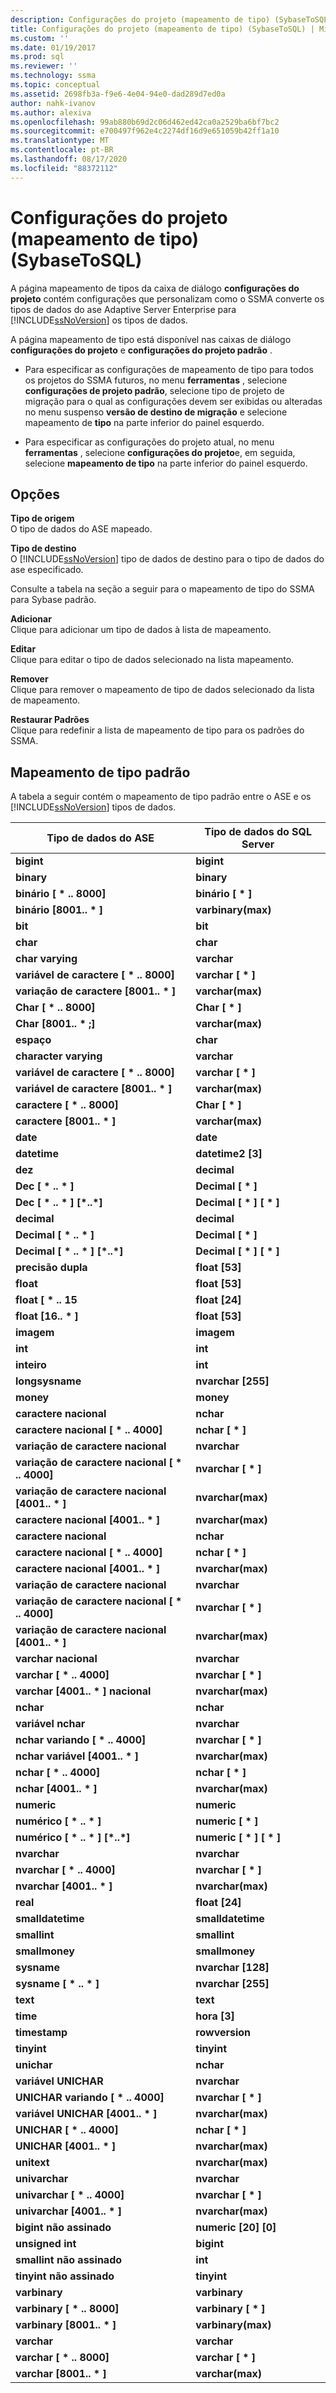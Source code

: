 ```yaml
---
description: Configurações do projeto (mapeamento de tipo) (SybaseToSQL)
title: Configurações do projeto (mapeamento de tipo) (SybaseToSQL) | Microsoft Docs
ms.custom: ''
ms.date: 01/19/2017
ms.prod: sql
ms.reviewer: ''
ms.technology: ssma
ms.topic: conceptual
ms.assetid: 2698fb3a-f9e6-4e04-94e0-dad289d7ed0a
author: nahk-ivanov
ms.author: alexiva
ms.openlocfilehash: 99ab880b69d2c06d462ed42ca0a2529ba6bf7bc2
ms.sourcegitcommit: e700497f962e4c2274df16d9e651059b42ff1a10
ms.translationtype: MT
ms.contentlocale: pt-BR
ms.lasthandoff: 08/17/2020
ms.locfileid: "88372112"
---
```

# <a name="project-settings-type-mapping-sybasetosql"></a>Configurações do projeto (mapeamento de tipo) (SybaseToSQL)
A página mapeamento de tipos da caixa de diálogo **configurações do projeto** contém configurações que personalizam como o SSMA converte os tipos de dados do ase Adaptive Server Enterprise para [!INCLUDE[ssNoVersion](../../includes/ssnoversion-md.md)] os tipos de dados.  
  
A página mapeamento de tipo está disponível nas caixas de diálogo **configurações do projeto** e **configurações do projeto padrão** .  
  
-   Para especificar as configurações de mapeamento de tipo para todos os projetos do SSMA futuros, no menu **ferramentas** , selecione **configurações de projeto padrão**, selecione tipo de projeto de migração para o qual as configurações devem ser exibidas ou alteradas no menu suspenso **versão de destino de migração** e selecione mapeamento de **tipo** na parte inferior do painel esquerdo.  
  
-   Para especificar as configurações do projeto atual, no menu **ferramentas** , selecione **configurações do projeto**e, em seguida, selecione **mapeamento de tipo** na parte inferior do painel esquerdo.  
  
## <a name="options"></a>Opções  
**Tipo de origem**  
O tipo de dados do ASE mapeado.  
  
**Tipo de destino**  
O [!INCLUDE[ssNoVersion](../../includes/ssnoversion-md.md)] tipo de dados de destino para o tipo de dados do ase especificado.  
  
Consulte a tabela na seção a seguir para o mapeamento de tipo do SSMA para Sybase padrão.  
  
**Adicionar**  
Clique para adicionar um tipo de dados à lista de mapeamento.  
  
**Editar**  
Clique para editar o tipo de dados selecionado na lista mapeamento.  
  
**Remover**  
Clique para remover o mapeamento de tipo de dados selecionado da lista de mapeamento.  
  
**Restaurar Padrões**  
Clique para redefinir a lista de mapeamento de tipo para os padrões do SSMA.  
  
## <a name="default-type-mapping"></a>Mapeamento de tipo padrão  
A tabela a seguir contém o mapeamento de tipo padrão entre o ASE e os [!INCLUDE[ssNoVersion](../../includes/ssnoversion-md.md)] tipos de dados.  
  
|Tipo de dados do ASE|Tipo de dados do SQL Server|  
|-----------------|------------------------|  
|**bigint**|**bigint**|  
|**binary**|**binary**|  
|**binário [ \* .. 8000]**|**binário [ \* ]**|  
|**binário [8001.. \* ]**|**varbinary(max)**|  
|**bit**|**bit**|  
|**char**|**char**|  
|**char varying**|**varchar**|  
|**variável de caractere [ \* .. 8000]**|**varchar [ \* ]**|  
|**variação de caractere [8001.. \* ]**|**varchar(max)**|  
|**Char [ \* .. 8000]**|**Char [ \* ]**|  
|**Char [8001.. \* ;]**|**varchar(max)**|  
|**espaço**|**char**|  
|**character varying**|**varchar**|  
|**variável de caractere [ \* .. 8000]**|**varchar [ \* ]**|  
|**variável de caractere [8001.. \* ]**|**varchar(max)**|  
|**caractere [ \* .. 8000]**|**Char [ \* ]**|  
|**caractere [8001.. \* ]**|**varchar(max)**|  
|**date**|**date**|  
|**datetime**|**datetime2 [3]**|  
|**dez**|**decimal**|  
|**Dec [ \* .. \* ]**|**Decimal [ \* ]**|  
|**Dec [ \* .. \* ] [\*..\*]**|**Decimal [ \* ] [ \* ]**|  
|**decimal**|**decimal**|  
|**Decimal [ \* .. \* ]**|**Decimal [ \* ]**|  
|**Decimal [ \* .. \* ] [\*..\*]**|**Decimal [ \* ] [ \* ]**|  
|**precisão dupla**|**float [53]**|  
|**float**|**float [53]**|  
|**float [ \* .. 15**|**float [24]**|  
|**float [16.. \* ]**|**float [53]**|  
|**imagem**|**imagem**|  
|**int**|**int**|  
|**inteiro**|**int**|  
|**longsysname**|**nvarchar [255]**|  
|**money**|**money**|  
|**caractere nacional**|**nchar**|  
|**caractere nacional [ \* .. 4000]**|**nchar [ \* ]**|  
|**variação de caractere nacional**|**nvarchar**|  
|**variação de caractere nacional [ \* .. 4000]**|**nvarchar [ \* ]**|  
|**variação de caractere nacional [4001.. \* ]**|**nvarchar(max)**|  
|**caractere nacional [4001.. \* ]**|**nvarchar(max)**|  
|**caractere nacional**|**nchar**|  
|**caractere nacional [ \* .. 4000]**|**nchar [ \* ]**|  
|**caractere nacional [4001.. \* ]**|**nvarchar(max)**|  
|**variação de caractere nacional**|**nvarchar**|  
|**variação de caractere nacional [ \* .. 4000]**|**nvarchar [ \* ]**|  
|**variação de caractere nacional [4001.. \* ]**|**nvarchar(max)**|  
|**varchar nacional**|**nvarchar**|  
|**varchar [ \* .. 4000]**|**nvarchar [ \* ]**|  
|**varchar [4001.. \* ] nacional**|**nvarchar(max)**|  
|**nchar**|**nchar**|  
|**variável nchar**|**nvarchar**|  
|**nchar variando [ \* .. 4000]**|**nvarchar [ \* ]**|  
|**nchar variável [4001.. \* ]**|**nvarchar(max)**|  
|**nchar [ \* .. 4000]**|**nchar [ \* ]**|  
|**nchar [4001.. \* ]**|**nvarchar(max)**|  
|**numeric**|**numeric**|  
|**numérico [ \* .. \* ]**|**numeric [ \* ]**|  
|**numérico [ \* .. \* ] [\*..\*]**|**numeric [ \* ] [ \* ]**|  
|**nvarchar**|**nvarchar**|  
|**nvarchar [ \* .. 4000]**|**nvarchar [ \* ]**|  
|**nvarchar [4001.. \* ]**|**nvarchar(max)**|  
|**real**|**float [24]**|  
|**smalldatetime**|**smalldatetime**|  
|**smallint**|**smallint**|  
|**smallmoney**|**smallmoney**|  
|**sysname**|**nvarchar [128]**|  
|**sysname [ \* .. \* ]**|**nvarchar [255]**|  
|**text**|**text**|  
|**time**|**hora [3]**|  
|**timestamp**|**rowversion**|  
|**tinyint**|**tinyint**|  
|**unichar**|**nchar**|  
|**variável UNICHAR**|**nvarchar**|  
|**UNICHAR variando [ \* .. 4000]**|**nvarchar [ \* ]**|  
|**variável UNICHAR [4001.. \* ]**|**nvarchar(max)**|  
|**UNICHAR [ \* .. 4000]**|**nchar [ \* ]**|  
|**UNICHAR [4001.. \* ]**|**nvarchar(max)**|  
|**unitext**|**nvarchar(max)**|  
|**univarchar**|**nvarchar**|  
|**univarchar [ \* .. 4000]**|**nvarchar [ \* ]**|  
|**univarchar [4001.. \* ]**|**nvarchar(max)**|  
|**bigint não assinado**|**numeric [20] [0]**|  
|**unsigned int**|**bigint**|  
|**smallint não assinado**|**int**|  
|**tinyint não assinado**|**tinyint**|  
|**varbinary**|**varbinary**|  
|**varbinary [ \* .. 8000]**|**varbinary [ \* ]**|  
|**varbinary [8001.. \* ]**|**varbinary(max)**|  
|**varchar**|**varchar**|  
|**varchar [ \* .. 8000]**|**varchar [ \* ]**|  
|**varchar [8001.. \* ]**|**varchar(max)**|  
  
